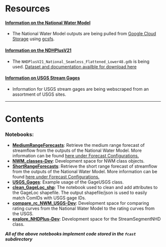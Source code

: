 # Resources
#### [Information on the National Water Model](https://water.noaa.gov/about/nwm)
 - The National Water Model outputs are being pulled from [Google Cloud Storage](https://console.cloud.google.com/marketplace/details/noaa-public/national-water-model?filter=category:climate&id=2b3b4e1c-20ad-455c-89c5-7c09b82c7f98) using [gcsfs](https://gcsfs.readthedocs.io/en/latest/).
 
#### [Information on the NDHPlusV21](http://www.horizon-systems.com/NHDPlus/NHDPlusV2_home.php)
- The `NHDPlusV21_National_Seamless_Flattened_Lower48.gdb` is being used. [Dataset and documentation availble for download here](http://www.horizon-systems.com/NHDPlus/V2NationalData.php)

#### [Information on USGS Stream Gages](https://waterdata.usgs.gov/nwis/rt)
- Information for USGS stream gages are being webscraped from an assortment of USGS sites.

---
# Contents

### Notebooks:
 - [__MediumRangeForecasts__](MediumRangeForecasts.ipynb): Retrieve the medium range forecast of streamflow from the outputs of the National Water Model. More information can be found [here under Forecast Configurations.](https://water.noaa.gov/about/nwm)
 - [__NWM_classes-Dev__](NWM_classes-Dev.ipynb): Development space for NWM class objects.
 - [__ShortRangeForecasts__](ShortRangeForecasts.ipynb): Retrieve the short range forecast of streamflow from the outputs of the National Water Model. More information can be found [here under Forecast Configurations.](https://water.noaa.gov/about/nwm)
 - [__USGS_Gages__](USGS_Gages.ipynb): Example usage of the GageUSGS class.
 - [__clean_GageLoc_shp__](clean_GageLoc_shp.ipynb): The notebook used to clean and add attributes to the GageLoc shapefile. The output shapefile/json is used to easily match ComIDs with USGS gage IDs.
 - [__compare_rc_NWM_USGS-Dev__](compare_rc_NWM_USGS-Dev.ipynb): Development space for comparing rating curves from the National Water Model to the rating curves from the USGS.
 - [__explore_NHDPlus-Dev__](explore_NHDPlus-Dev.ipynb): Development space for the StreamSegmentNHD class.
 
*__All of the above notebooks implement code stored in the `fcast` subdirectory__*